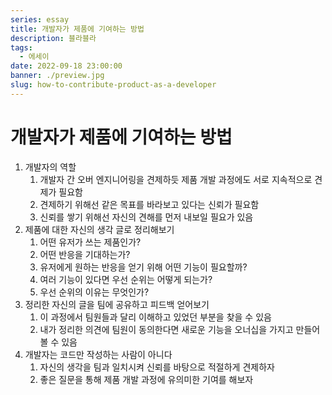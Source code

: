 ```yaml
---
series: essay
title: 개발자가 제품에 기여하는 방법
description: 블라블라
tags:
  - 에세이
date: 2022-09-18 23:00:00
banner: ./preview.jpg
slug: how-to-contribute-product-as-a-developer
---
```


# 개발자가 제품에 기여하는 방법

1. 개발자의 역할
    1. 개발자 간 오버 엔지니어링을 견제하듯 제품 개발 과정에도 서로 지속적으로 견제가 필요함
    2. 견제하기 위해선 같은 목표를 바라보고 있다는 신뢰가 필요함
    3. 신뢰를 쌓기 위해선 자신의 견해를 먼저 내보일 필요가 있음
2. 제품에 대한 자신의 생각 글로 정리해보기
    1. 어떤 유저가 쓰는 제품인가?
    2. 어떤 반응을 기대하는가?
    3. 유저에게 원하는 반응을 얻기 위해 어떤 기능이 필요할까?
    4. 여러 기능이 있다면 우선 순위는 어떻게 되는가?
    5. 우선 순위의 이유는 무엇인가?
3. 정리한 자신의 글을 팀에 공유하고 피드백 얻어보기
    1. 이 과정에서 팀원들과 달리 이해하고 있었던 부분을 찾을 수 있음
    2. 내가 정리한 의견에 팀원이 동의한다면 새로운 기능을 오너십을 가지고 만들어볼 수 있음
4. 개발자는 코드만 작성하는 사람이 아니다
    1. 자신의 생각을 팀과 일치시켜 신뢰를 바탕으로 적절하게 견제하자
    2. 좋은 질문을 통해 제품 개발 과정에 유의미한 기여를 해보자
